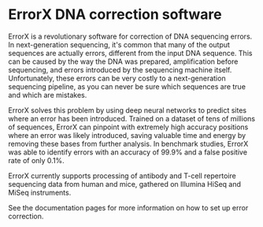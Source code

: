 # ErrorX DNA correction software

ErrorX is a revolutionary software for correction of DNA sequencing errors. In next-generation sequencing, it's common that many of the output sequences are actually errors, different from the input DNA sequence. This can be caused by the way the DNA was prepared, amplification before sequencing, and errors introduced by the sequencing machine itself. Unfortunately, these errors can be very costly to a next-generation sequencing pipeline, as you can never be sure which sequences are true and which are mistakes.

ErrorX solves this problem by using deep neural networks to predict sites where an error has been introduced. Trained on a dataset of tens of millions of sequences, ErrorX can pinpoint with extremely high accuracy positions where an error was likely introduced, saving valuable time and energy by removing these bases from further analysis. In benchmark studies, ErrorX was able to identify errors with an accuracy of 99.9% and a false positive rate of only 0.1%. 

ErrorX currently supports processing of antibody and T-cell repertoire sequencing data from human and mice, gathered on Illumina HiSeq and MiSeq instruments.

See the documentation pages for more information on how to set up error correction.


